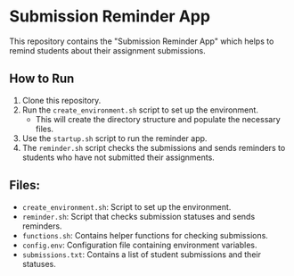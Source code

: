 # Submission Reminder App

This repository contains the "Submission Reminder App" which helps to remind students about their assignment submissions.

## How to Run

1. Clone this repository.
2. Run the `create_environment.sh` script to set up the environment.
   - This will create the directory structure and populate the necessary files.
3. Use the `startup.sh` script to run the reminder app.
4. The `reminder.sh` script checks the submissions and sends reminders to students who have not submitted their assignments.

## Files:
- `create_environment.sh`: Script to set up the environment.
- `reminder.sh`: Script that checks submission statuses and sends reminders.
- `functions.sh`: Contains helper functions for checking submissions.
- `config.env`: Configuration file containing environment variables.
- `submissions.txt`: Contains a list of student submissions and their statuses.

